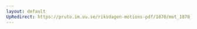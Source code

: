 ```yaml
---
layout: default
UpRedirect: https://pruto.im.uu.se/riksdagen-motions-pdf/1870/mot_1870__ak__244.pdf
---
```

